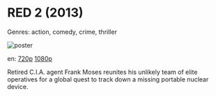 # RED 2 (2013)

Genres: action, comedy, crime, thriller

![poster](http://image.tmdb.org/t/p/w500/dvWITvEzlq8IaUbxUuBVKvXqfo6.jpg)

en:
  [720p](magnet:?xt=urn:btih:44147B164A92006CD999119C42A81CF2D02A610E&tr=udp://glotorrents.pw:6969/announce&tr=udp://tracker.opentrackr.org:1337/announce&tr=udp://torrent.gresille.org:80/announce&tr=udp://tracker.openbittorrent.com:80&tr=udp://tracker.coppersurfer.tk:6969&tr=udp://tracker.leechers-paradise.org:6969&tr=udp://p4p.arenabg.ch:1337&tr=udp://tracker.internetwarriors.net:1337)
  [1080p](magnet:?xt=urn:btih:2EEF772FB1FB88BC38BB22F0B627B628D2CC6439&tr=udp://glotorrents.pw:6969/announce&tr=udp://tracker.opentrackr.org:1337/announce&tr=udp://torrent.gresille.org:80/announce&tr=udp://tracker.openbittorrent.com:80&tr=udp://tracker.coppersurfer.tk:6969&tr=udp://tracker.leechers-paradise.org:6969&tr=udp://p4p.arenabg.ch:1337&tr=udp://tracker.internetwarriors.net:1337)
  


Retired C.I.A. agent Frank Moses reunites his unlikely team of elite operatives for a global quest to track down a missing portable nuclear device.